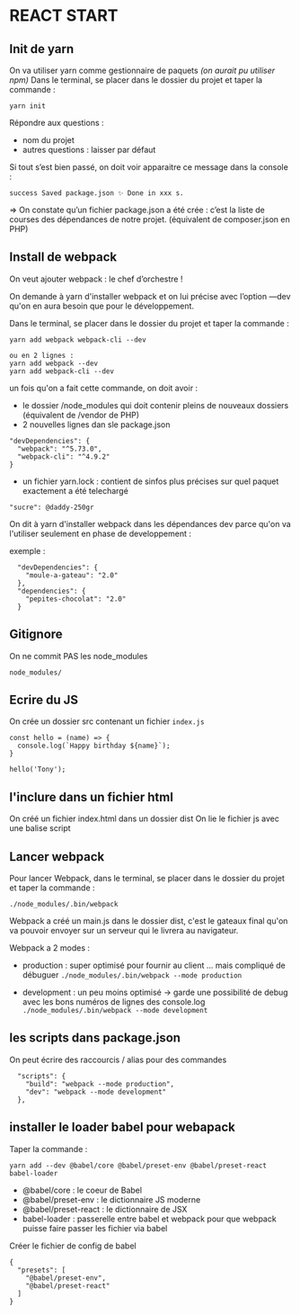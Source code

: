 # REACT START

## Init de yarn

On va utiliser yarn comme gestionnaire de paquets *(on aurait pu utiliser npm)*
Dans le terminal, se placer dans le dossier du projet et taper la commande :

```
yarn init
```

Répondre aux questions : 
- nom du projet 
- autres questions : laisser par défaut

Si tout s’est bien passé, on doit voir apparaitre ce message dans la console : 

```
success Saved package.json ✨ Done in xxx s.
```
⇒ On constate qu’un fichier package.json a été crée : c’est la liste de courses des dépendances de notre projet. (équivalent de composer.json en PHP)


## Install de webpack

On veut ajouter webpack : le chef d’orchestre !
 
On demande à yarn d'installer webpack et on lui précise avec l’option —dev qu'on en aura besoin que pour le développement. 

Dans le terminal, se placer dans le dossier du projet et taper la commande :

```
yarn add webpack webpack-cli --dev

ou en 2 lignes : 
yarn add webpack --dev
yarn add webpack-cli --dev
```

un fois qu'on a fait cette commande, on doit avoir : 
-  le dossier /node_modules qui doit contenir pleins de nouveaux dossiers (équivalent de /vendor de PHP)
- 2 nouvelles lignes dan sle package.json
```
"devDependencies": {
  "webpack": "^5.73.0",
  "webpack-cli": "^4.9.2"
}
```
- un fichier yarn.lock : contient de sinfos plus précises sur quel paquet exactement a été telechargé
```
"sucre": @daddy-250gr
```


On dit à yarn d'installer webpack dans les dépendances dev parce qu'on va l'utiliser seulement en phase de developpement :

exemple :
```
  "devDependencies": {
    "moule-a-gateau": "2.0"
  },
  "dependencies": {
    "pepites-chocolat": "2.0"
  }
```

## Gitignore

On ne commit PAS les node_modules

```.gitignore
node_modules/
```

## Ecrire du JS

On crée un dossier src contenant un fichier `index.js`
```
const hello = (name) => {
  console.log(`Happy birthday ${name}`);
}

hello('Tony');
```

## l'inclure dans un fichier html

On créé un fichier index.html dans un dossier dist
On lie le fichier js avec une balise script


## Lancer webpack

Pour lancer Webpack, dans le terminal, se placer dans le dossier du projet et taper la commande :

`./node_modules/.bin/webpack`

Webpack a créé un main.js dans le dossier dist, c'est le gateaux final qu'on va pouvoir envoyer sur un serveur qui le livrera au navigateur.

Webpack a 2 modes :

- production : super optimisé pour fournir au client ... mais compliqué de débuguer
`./node_modules/.bin/webpack --mode production`

- development : un peu moins optimisé → garde une possibilité de debug avec les bons numéros de lignes des console.log
`./node_modules/.bin/webpack --mode development`

## les scripts dans package.json

On peut écrire des raccourcis / alias pour des commandes

```
  "scripts": {
    "build": "webpack --mode production",
    "dev": "webpack --mode development"
  },
```

## installer le loader babel pour webapack

Taper la commande :
```
yarn add --dev @babel/core @babel/preset-env @babel/preset-react babel-loader
```

- @babel/core : le coeur de Babel
- @babel/preset-env : le dictionnaire JS moderne
- @babel/preset-react : le dictionnaire de JSX
- babel-loader : passerelle entre babel et webpack pour que webpack puisse faire passer les fichier via babel

Créer le fichier de config de babel 

```.babelrc
{
  "presets": [
    "@babel/preset-env",
    "@babel/preset-react"
  ]
}
```
